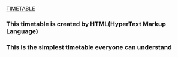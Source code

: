 [TIMETABLE](#TIMETABLE)
### This timetable is created by HTML(HyperText Markup Language)
### This is the simplest timetable everyone can understand
